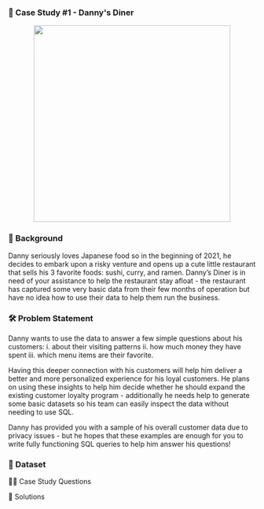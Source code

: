 ###  🍜 Case Study #1 - Danny's Diner
<p align = "center">
  <img src="https://user-images.githubusercontent.com/94797745/146899828-ea5f21ac-7c29-4227-bce0-b54b4b371e84.png" width = "400" height = "400"/>

### 📝 Background
Danny seriously loves Japanese food so in the beginning of 2021, he decides to embark upon a risky venture and opens up a cute little restaurant that sells his 3 favorite foods: sushi, curry, and ramen.
Danny’s Diner is in need of your assistance to help the restaurant stay afloat - the restaurant has captured some very basic data from their few months of operation but have no idea how to use their data to help them run the business.

### 🛠️ Problem Statement
Danny wants to use the data to answer a few simple questions about his customers:
      i.   about their visiting patterns
      ii.  how much money they have spent
      iii. which menu items are their favorite. 
  
Having this deeper connection with his customers will help him deliver a better and more personalized experience for his loyal customers.
He plans on using these insights to help him decide whether he should expand the existing customer loyalty program - additionally he needs help to generate some basic datasets so his team can easily inspect the data without needing to use SQL.

 Danny has provided you with a sample of his overall customer data due to privacy issues - but he hopes that these examples are enough for you to write fully functioning SQL queries to help him answer his questions!
  
### 📂 Dataset
  
🧙‍♂️ Case Study Questions
  
🚀 Solutions
